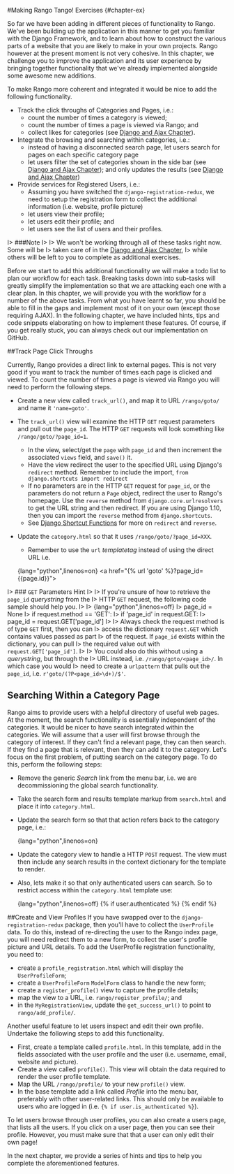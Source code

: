 #Making Rango Tango! Exercises {#chapter-ex}

So far we have been adding in different pieces of functionality to
Rango. We've been building up the application in this manner to get you
familiar with the Django Framework, and to learn about how to construct
the various parts of a website that you are likely to make in your own
projects. Rango however at the present moment is not very cohesive. In
this chapter, we challenge you to improve the application and its user
experience by bringing together functionality that we've already
implemented alongside some awesome new additions.

To make Rango more coherent and integrated it would be nice to add the
following functionality.

- Track the click throughs of Categories and Pages, i.e.:
	- count the number of times a category is viewed;
	- count the number of times a page is viewed via Rango; and
	- collect likes for categories (see [Django and Ajax Chapter]({#chapter-ajax})).
- Integrate the browsing and searching within categories, i.e.:
	- instead of having a disconnected search page, let users search for pages on each specific category page
	- let users filter the set of categories shown in the side bar (see [Django and Ajax Chapter]({#chapter-ajax})); and only updates the results (see [Django and Ajax Chapter]({#chapter-ajax}))
- Provide services for Registered Users, i.e.:
	- Assuming you have switched the `django-registration-redux`, we need to setup the registration form to collect the additional information (i.e. website, profile picture)
	- let users view their profile;
	- let users edit their profile; and
	- let users see the list of users and their profiles.

I> ###Note
I>
I> We won't be working through all of these tasks right now. Some will be
I> taken care of in the [Django and Ajax Chapter]({#chapter-ajax}), 
I> while others will be left to you to complete as additional exercises.

Before we start to add this additional functionality we will make a todo
list to plan our workflow for each task. Breaking tasks down into
sub-tasks will greatly simplify the implementation so that we are
attacking each one with a clear plan. In this chapter, we will provide
you with the workflow for a number of the above tasks. From what you
have learnt so far, you should be able to fill in the gaps and implement
most of it on your own (except those requiring AJAX). In the following
chapter, we have included hints, tips and code snippets elaborating on how to
implement these features. Of course, if you get really stuck, you can always check out our implementation on GitHub.

##Track Page Click Throughs

Currently, Rango provides a direct link to external pages. This is not
very good if you want to track the number of times each page is clicked
and viewed. To count the number of times a page is viewed via Rango you
will need to perform the following steps.

- Create a new view called `track_url()`, and map it to URL `/rango/goto/` and name it `'name=goto'`.
- The `track_url()` view will examine the HTTP `GET` request parameters and pull out the `page_id`. The HTTP `GET` requests will look something like `/rango/goto/?page_id=1`.
	- In the view, select/get the `page` with `page_id` and then increment the associated `views` field, and `save()` it.
	- Have the view redirect the user to the specified URL using Django's `redirect` method. Remember to include the import, `from django.shortcuts import redirect`
	- If no parameters are in the HTTP `GET` request for `page_id`, or the parameters do not return a `Page` object,  redirect the user to Rango's homepage. Use the `reverse` method from `django.core.urlresolvers` to get the URL string and then redirect. If you are using Django 1.10, then you can import the `reverse` method from `django.shortcuts`.
	- See [Django Shortcut Functions](https://docs.djangoproject.com/en/1.9/topics/http/shortcuts/) for more on `redirect` and `reverse`.
- Update the `category.html` so that it uses `/rango/goto/?page_id=XXX`.
	- Remember to use  the `url` *templatetag* instead of using the direct URL i.e. 
	
	{lang="python",linenos=on}
		<a href="{% url 'goto' %}?page_id={{page.id}}"\>


I> ### `GET` Parameters Hint
I>
I> If you're unsure of how to retrieve the `page_id` *querystring* from the
I> HTTP `GET` request, the following code sample should help you.
I>
I> {lang="python",linenos=off}
I> 		page_id = None
I> 		if request.method == 'GET':
I> 		        if 'page_id' in request.GET:
I> 		            page_id = request.GET['page_id']
I>
I> Always check the request method is of type `GET` first, then you can
I> access the dictionary `request.GET` which contains values passed as part
I> of the request. If `page_id` exists within the dictionary, you can pull
I> the required value out with `request.GET['page_id']`.
I>
I> You could also do this without using a *querystring*, but through the
I> URL instead, i.e. `/rango/goto/<page_id>/`. In which case you would
I> need to create a `urlpattern` that pulls out the `page_id`, i.e. `r'goto/(?P<page_id>\d+)/$'`.


## Searching Within a Category Page
Rango aims to provide users with a helpful directory of useful web pages. At
the moment, the search functionality is essentially independent of the
categories. It would be nicer to have search integrated within the categories.
We will assume that a user will first browse through the category of
interest. If they can't find a relevant page, they can
then search. If they find a page that is relevant, then they can
add it to the category. Let's focus on the first problem, of putting search on the category page. To do this, perform the
following steps:

- Remove the generic *Search* link from the menu bar, i.e. we are decommissioning the global search functionality.
- Take the search form and results template markup from `search.html` and place it into `category.html`.
- Update the search form so that that action refers back to the category page, i.e.:

	{lang="python",linenos=on}
		<form class="form-inline" id="user_form" 
		    method="post" action="{% url 'show_category'  category.slug %}">

- Update the category view to handle a HTTP `POST` request. The view must then include any search results in the context dictionary for the template to render.
- Also, lets make it so that only authenticated users can search. So to restrict access within the `category.html` template use:

	{lang="python",linenos=off}
		{% if user.authenticated %} 
		    <!-- Insert search code here -->
		{% endif %}

##Create and View Profiles
If you have swapped over to the `django-registration-redux` package, then you'll have to collect the `UserProfile` data. To do this, instead of re-directing the user to the Rango index page, you will need redirect them to a new form, to collect the user's profile picture and URL details. To add the UserProfile registration functionality, you need to:

- create a `profile_registration.html` which will display the `UserProfileForm`;
- create a `UserProfileForm` `ModelForm` class to handle the new form;
- create a `register_profile()` view to capture the profile details;
- map the view to a URL, i.e. `rango/register_profile/`; and
- in the `MyRegistrationView`, update the `get_success_url()` to point to `rango/add_profile/`.

Another useful feature to let users inspect and edit their own profile. Undertake the following steps to add this functionality.

- First, create a template called `profile.html`. In this template, add in the fields associated with the user profile and the user (i.e. username, email, website and picture).
- Create a view called `profile()`. This view will obtain the data required to render the user profile template.
- Map the URL `/rango/profile/` to your new `profile()` view.
- In the base template add a link called *Profile* into the menu bar, preferably with other user-related links. This should only be available to users who are logged in (i.e. `{% if user.is_authenticated %}`).

To let users browse through user profiles, you can also create a users page, that lists all the users. If you click on a user page, then you can see their profile. However, you must make sure that that a user can only edit their own page!

In the next chapter, we provide a series of hints and tips to help you complete the aforementioned features.